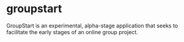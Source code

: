 # groupstart

GroupStart is an experimental, alpha-stage application that seeks to facilitate the early stages of an online group project.
